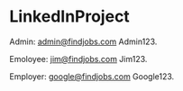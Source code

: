 # LinkedInProject

Admin:
admin@findjobs.com
Admin123.

Emoloyee:
jim@findjobs.com
Jim123.

Employer:
google@findjobs.com
Google123.

